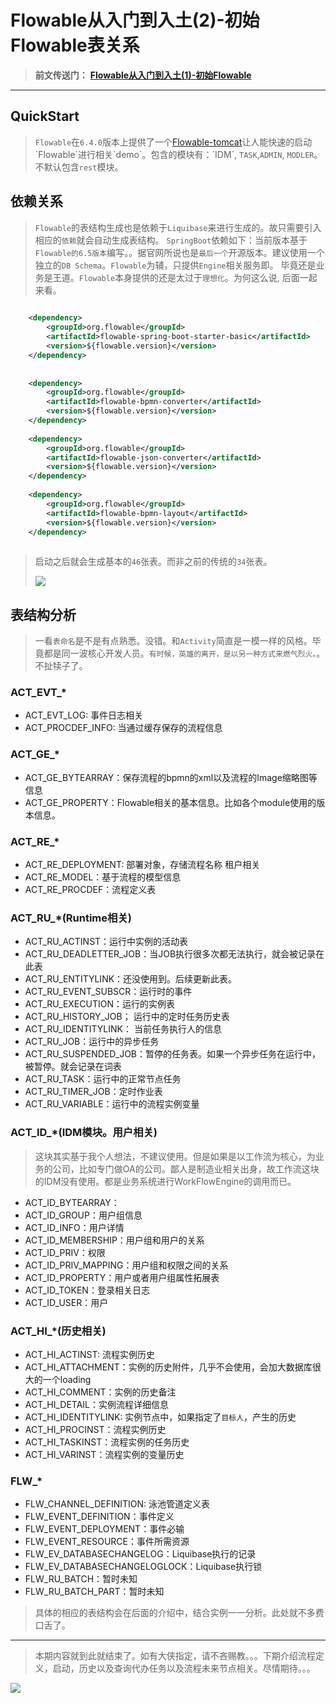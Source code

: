 # Flowable从入门到入土(2)-初始Flowable表关系
> **前文传送门：** [**Flowable从入门到入土(1)-初始Flowable**](https://juejin.cn/post/6844904098723004423 "https://juejin.cn/post/6844904098723004423")

* * *

QuickStart
----------

> `Flowable`在`6.4.0`版本上提供了一个[Flowable-tomcat](https://link.juejin.cn/?target=https%3A%2F%2Fgithub.com%2Fflowable%2Fflowable-engine%2Freleases%2Fdownload%2Fflowable-6.4.0%2Ftomcat-flowable-6.4.0.zip "https://github.com/flowable/flowable-engine/releases/download/flowable-6.4.0/tomcat-flowable-6.4.0.zip")让人能快速的启动`Flowable`进行相关`demo`。包含的模块有：`IDM`, `TASK`,`ADMIN`, `MODLER`。不默认包含`rest`模块。

依赖关系
----

> `Flowable`的表结构生成也是依赖于`Liquibase`来进行生成的。故只需要引入相应的`依赖`就会自动生成表结构。 `SpringBoot`依赖如下：当前版本基于`Flowable的6.5版本`编写。。据官网所说也是`最后一个`开源版本。建议使用一个独立的`DB Schema`。`Flowable`为辅，只提供`Engine`相关服务即。 毕竟还是业务是王道。`Flowable`本身提供的还是太过于`理想化`。为何这么说, 后面一起来看。

```xml
     
    <dependency>
        <groupId>org.flowable</groupId>
        <artifactId>flowable-spring-boot-starter-basic</artifactId>
        <version>${flowable.version}</version>
    </dependency>
    
    
    <dependency>
        <groupId>org.flowable</groupId>
        <artifactId>flowable-bpmn-converter</artifactId>
        <version>${flowable.version}</version>
    </dependency>
    
    <dependency>
        <groupId>org.flowable</groupId>
        <artifactId>flowable-json-converter</artifactId>
        <version>${flowable.version}</version>
    </dependency>
    
    <dependency>
        <groupId>org.flowable</groupId>
        <artifactId>flowable-bpmn-layout</artifactId>
        <version>${flowable.version}</version>
    </dependency>
    

```

> 启动之后就会生成基本的`46`张表。而非之前的传统的`34`张表。
> 
> ![](https://p1-jj.byteimg.com/tos-cn-i-t2oaga2asx/gold-user-assets/2020/3/28/1711f63f0bd0ace3~tplv-t2oaga2asx-jj-mark:3024:0:0:0:q75.awebp)

表结构分析
-----

> 一看`表命名`是不是有点熟悉。没错。和`Activity`简直是一模一样的风格。毕竟都是同一波核心开发人员。`有时候，英雄的离开，是以另一种方式来燃气烈火。`。不扯犊子了。

### ACT\_EVT\_*

*   ACT\_EVT\_LOG: 事件日志相关
*   ACT\_PROCDEF\_INFO: 当通过缓存保存的流程信息

### ACT\_GE\_*

*   ACT\_GE\_BYTEARRAY：保存流程的bpmn的xml以及流程的Image缩略图等信息
*   ACT\_GE\_PROPERTY：Flowable相关的基本信息。比如各个module使用的版本信息。

### ACT\_RE\_*

*   ACT\_RE\_DEPLOYMENT: 部署对象，存储流程名称 租户相关
*   ACT\_RE\_MODEL：基于流程的模型信息
*   ACT\_RE\_PROCDEF：流程定义表

### ACT\_RU\_*(Runtime相关)

*   ACT\_RU\_ACTINST：运行中实例的活动表
*   ACT\_RU\_DEADLETTER_JOB：当JOB执行很多次都无法执行，就会被记录在此表
*   ACT\_RU\_ENTITYLINK：还没使用到。后续更新此表。
*   ACT\_RU\_EVENT_SUBSCR：运行时的事件
*   ACT\_RU\_EXECUTION：运行的实例表
*   ACT\_RU\_HISTORY_JOB； 运行中的定时任务历史表
*   ACT\_RU\_IDENTITYLINK： 当前任务执行人的信息
*   ACT\_RU\_JOB：运行中的异步任务
*   ACT\_RU\_SUSPENDED_JOB：暂停的任务表。如果一个异步任务在运行中，被暂停。就会记录在词表
*   ACT\_RU\_TASK：运行中的正常节点任务
*   ACT\_RU\_TIMER_JOB：定时作业表
*   ACT\_RU\_VARIABLE：运行中的流程实例变量

### ACT\_ID\_*(IDM模块。用户相关)

> 这块其实基于我个人想法，不建议使用。但是如果是以工作流为核心，为业务的公司，比如专门做OA的公司。鄙人是制造业相关出身，故工作流这块的IDM没有使用。都是业务系统进行WorkFlowEngine的调用而已。

*   ACT\_ID\_BYTEARRAY：
*   ACT\_ID\_GROUP：用户组信息
*   ACT\_ID\_INFO：用户详情
*   ACT\_ID\_MEMBERSHIP：用户组和用户的关系
*   ACT\_ID\_PRIV：权限
*   ACT\_ID\_PRIV_MAPPING：用户组和权限之间的关系
*   ACT\_ID\_PROPERTY：用户或者用户组属性拓展表
*   ACT\_ID\_TOKEN：登录相关日志
*   ACT\_ID\_USER：用户

### ACT\_HI\_*(历史相关)

*   ACT\_HI\_ACTINST: 流程实例历史
*   ACT\_HI\_ATTACHMENT：实例的历史附件，几乎不会使用，会加大数据库很大的一个loading
*   ACT\_HI\_COMMENT：实例的历史备注
*   ACT\_HI\_DETAIL：实例流程详细信息
*   ACT\_HI\_IDENTITYLINK: 实例节点中，如果指定了`目标人`，产生的历史
*   ACT\_HI\_PROCINST：流程实例历史
*   ACT\_HI\_TASKINST：流程实例的任务历史
*   ACT\_HI\_VARINST：流程实例的变量历史

### FLW_*

*   FLW\_CHANNEL\_DEFINITION: 泳池管道定义表
*   FLW\_EVENT\_DEFINITION：事件定义
*   FLW\_EVENT\_DEPLOYMENT：事件必输
*   FLW\_EVENT\_RESOURCE：事件所需资源
*   FLW\_EV\_DATABASECHANGELOG：Liquibase执行的记录
*   FLW\_EV\_DATABASECHANGELOGLOCK：Liquibase执行锁
*   FLW\_RU\_BATCH：暂时未知
*   FLW\_RU\_BATCH_PART：暂时未知

> 具体的相应的表结构会在后面的介绍中，结合实例一一分析。此处就不多费口舌了。

* * *

> 本期内容就到此就结束了。如有大侠指定，请不吝赐教。。。下期介绍流程定义，启动，历史以及查询代办任务以及流程未来节点相关。尽情期待。。。

![](https://p1-jj.byteimg.com/tos-cn-i-t2oaga2asx/gold-user-assets/2020/3/21/170fc1fddfa3554b~tplv-t2oaga2asx-jj-mark:3024:0:0:0:q75.awebp)